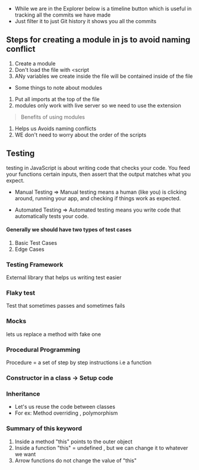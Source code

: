 - While we are in the Explorer below is a timeline button which is useful in tracking all the commits we have made
- Just filter it to just Git history it shows you all the commits


## Steps for creating a module in js to avoid naming conflict

1. Create a module
2. Don't load the file with <script
3. ANy variables we create inside the file will be contained inside of the file   

- Some things to note about modules

1. Put all imports at the top of the file
2. modules only work with live server so we need to use the extension 

> Benefits of using modules

1. Helps us Avoids naming conflicts
2. WE don't need to worry about the order of the scripts


## Testing  

testing in JavaScript is about writing code that checks your code. You feed your functions certain inputs, then assert that the output matches what you expect.

- Manual Testing => Manual testing means a human (like you) is clicking around, running your app, and checking if things work as expected.

- Automated Testing => Automated testing means you write code that automatically tests your code.

#### Generally we should have two types of test cases

1. Basic Test Cases
2. Edge Cases

### Testing Framework

External library that helps us writing test easier

### Flaky test

Test that sometimes passes and sometimes fails

### Mocks 

lets us replace a method with fake one


### Procedural Programming

Procedure = a set of step by step instructions i.e a function


### Constructor in a class -> Setup code 


### Inheritance 

- Let's us reuse the code between classes  
- For ex: Method overriding , polymorphism


### Summary of this keyword

1. Inside a method "this" points to the outer object
2. Inside a function "this" = undefined , but we can change it to whatever we want  
3. Arrow functions do not change the value of "this"